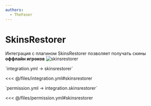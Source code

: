```yaml
---
authors:
  - TheFaser
---
```


# SkinsRestorer

Интеграция с плагином SkinsRestorer позволяет получать скины **оффлайн игроков**
![skinsrestorer](/skinsrestorer.png)

[//]: # (integration.yml)
<!--@include: @/parts/words.md#setting-->
<!--@include: @/parts/words.md#path--> `integration.yml → skinsrestorer`

<!--@include: @/parts/words.md#default-->
<<< @/files/integration.yml#skinsrestorer

<!--@include: @/parts/enable.md-->

[//]: # (permission.yml)
<!--@include: @/parts/words.md#permission-->
<!--@include: @/parts/words.md#path--> `permission.yml → integration.skinsrestorer`

<!--@include: @/parts/words.md#default-->
<<< @/files/permission.yml#skinsrestorer

<!--@include: @/parts/permission/permissionTier3.md-->